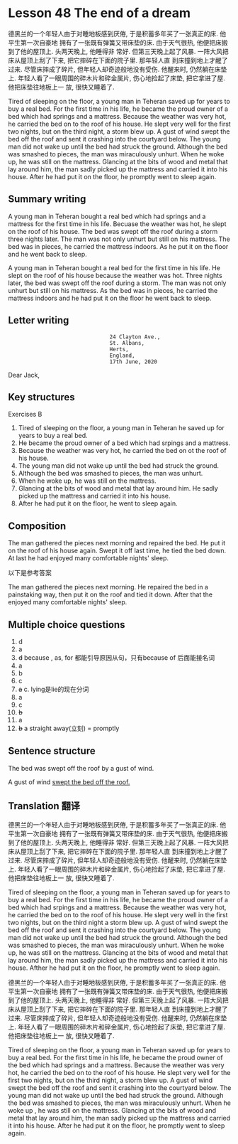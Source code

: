 # Lesson 48 The end of a dream

德黑兰的一个年轻人由于对睡地板感到厌倦, 于是积蓄多年买了一张真正的床. 他平生第一次自豪地
拥有了一张既有弹簧又带床垫的床. 由于天气很热, 他便把床搬到了他的屋顶上. 头两天晚上, 他睡得非
常好. 但第三天晚上起了风暴. 一阵大风把床从屋顶上刮了下来, 把它摔碎在下面的院子里. 那年轻人直
到床撞到地上才醒了过来. 尽管床摔成了碎片, 但年轻人却奇迹般地没有受伤. 他醒来时, 仍然躺在床垫
上. 年轻人看了一眼周围的碎木片和碎金属片, 伤心地捡起了床垫, 把它拿进了屋. 他把床垫往地板上一
放, 很快又睡着了.

Tired of sleeping on the floor, a young man in Teheran saved up for years to buy a real bed. 
For the first time in his life, he became the proud owner of a bed which had springs and a mattress.
Because the weather was very hot, he carried the bed on to the roof of his house.
He slept very well for the first two nights, but on the third night, a storm blew up.
A gust of wind swept the bed off the roof and sent it crashing into the courtyard below.
The young man did not wake up until the bed had struck the ground.
Although the bed was smashed to pieces, the man was miraculously unhurt.
When he woke up, he was still on the mattress.
Glancing at the bits of wood and metal that lay around him, the man sadly picked up the mattress and carried it into his house.
After he had put it on the floor, he promptly went to sleep again.

## Summary writing

A young man in Teheran bought a real bed which had springs and a mattress for the first time in his life.
Becuase the weather was  hot, he slept on the roof of his house.
The bed was swept off the roof during a storm three nights later.
The  man was not only  unhurt but still on his mattress.
The bed was in pieces, he carried the mattress indoors. As he put it on the floor and he went back to sleep.

A young man in Teheran bought a real bed for the first time in his life. He slept on the roof of his house because the weather was hot. Three nights later, the bed was swept off the roof during a storm. The man was not only unhurt but still on his mattress. As the bed was in pieces, he carried the mattress indoors and he had put it on the floor he went back to sleep.

## Letter writing

                                    24 Clayton Ave.,
                                    St. Albans,
                                    Herts,
                                    England,
                                    17th June, 2020
Dear Jack,

## Key structures

Exercises  B

1. Tired of sleeping on the floor, a young man in Teheran he saved up for years to buy a real bed.
2. He became the proud owner of a bed which had srpings and a mattress.
3. Because the weather was very hot, he carried the bed on ot the roof of his house.
4. The young man did not wake up until the bed had struck the ground.
5. Although the bed was smashed to pieces, the man was unhurt.
6. When he woke up, he was still on the mattress.
7. Glancing at the bits of wood and metal that lay around him. He sadly picked up the mattress and carried it into his house.
8. After he had put it on the floor, he went to sleep again.

## Composition

The man gathered the pieces next morning and repaired the bed.
He put it on the roof of his house again.
Swept it off last time, he tied the bed  down.
At last he had enjoyed many comfortable nights' sleep.

以下是参考答案

The man gathered the pieces next morning.
He repaired the bed in a painstaking way, then put it on the roof and tied it down.
After that the enjoyed many comfortable nights' sleep.

## Multiple choice questions

1. d
2. a
3. ~~d~~ because , as, for 都能引导原因从句，只有because of 后面能接名词
4. a
5. b
6. c
7. ~~a~~ c. lying是lie的现在分词
8. a
9. c
10. ~~b~~ 
11. a
12. ~~b~~ a straight away(立刻) = promptly

## Sentence structure

The bed was swept off the roof by a gust of wind.

A gust of wind <u> swept the bed off the roof. </u>


## Translation 翻译

德黑兰的一个年轻人由于对睡地板感到厌倦, 于是积蓄多年买了一张真正的床. 他平生第一次自豪地
拥有了一张既有弹簧又带床垫的床. 由于天气很热, 他便把床搬到了他的屋顶上. 头两天晚上, 他睡得非
常好. 但第三天晚上起了风暴. 一阵大风把床从屋顶上刮了下来, 把它摔碎在下面的院子里. 那年轻人直
到床撞到地上才醒了过来. 尽管床摔成了碎片, 但年轻人却奇迹般地没有受伤. 他醒来时, 仍然躺在床垫
上. 年轻人看了一眼周围的碎木片和碎金属片, 伤心地捡起了床垫, 把它拿进了屋. 他把床垫往地板上一
放, 很快又睡着了.

Tired of sleeping on the floor, a young man in Teheran saved up for years to buy a real bed.
For the first time in his life, he became the proud owner of a bed which had srpings and a mattress.
Because the weather was very hot, he carried the bed on to the roof of his house.
He slept very well in the first two nights, but on the third night a storm blew up.
A gust of wind swept the bed off the roof and sent it crashing into the courtyard below.
The young man did not wake up until the bed had struck the ground.
Although the bed was smashed to pieces, the man was miraculously unhurt.
When he woke up, he was still on the mattress.
Glancing at the bits of wood and metal that lay around him, the man sadly picked up the mattress and carried it into his house. Afther he had put it on the floor, he promptly went  to sleep again.

德黑兰的一个年轻人由于对睡地板感到厌倦, 于是积蓄多年买了一张真正的床. 他平生第一次自豪地
拥有了一张既有弹簧又带床垫的床. 由于天气很热, 他便把床搬到了他的屋顶上. 头两天晚上, 他睡得非
常好. 但第三天晚上起了风暴. 一阵大风把床从屋顶上刮了下来, 把它摔碎在下面的院子里. 那年轻人直
到床撞到地上才醒了过来. 尽管床摔成了碎片, 但年轻人却奇迹般地没有受伤. 他醒来时, 仍然躺在床垫
上. 年轻人看了一眼周围的碎木片和碎金属片, 伤心地捡起了床垫, 把它拿进了屋. 他把床垫往地板上一
放, 很快又睡着了.

Tired of sleeping on the floor,  a young man in Teheran saved up for years to buy a real bed.
For the first time in his life, he became the proud owner of the bed which had springs and a mattress.
Because the weather was very hot, he carried the bed on to the roof of his house.
He slept very well for the first two nights, but on the third night, a storm  blew up.
A gust of wind swept the bed off the roof and sent it crashing into the courtyard below.
The young man did not wake up until the bed had struck the ground.
Although the bed was smashed to pieces, the man was miraculously unhurt.
When he woke up , he was still on the mattress.
Glancing at the bits of wood and metal that lay around him, the man sadly picked up the mattress and carried it into his house.
After he had put it on the floor, he promptly went to sleep again.
